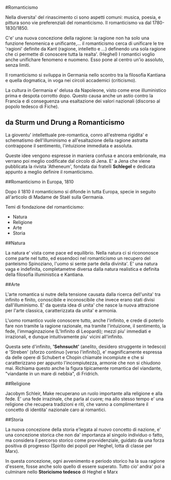 #Romanticismo

Nella diversita' del rinascimento ci sono aspetti comuni: musica, poesia, e
pittura sono vie preferenziali del romanticismo.  Il romanticismo va dal
1780-1830/1850.

C'e' una nuova concezione della ragione: la ragione non ha solo una funzione
fenomenica e unificante,...  il romanticismo cerca di unificare le tre 'ragioni'
definite da Kant (ragione, intelletto e ...) definendo una sola ragione che ci
permette di conoscere tutta la realta'. (Heghel) I romantici voglio anche
unifichare fenomeno e nuomeno.  Esso pone al centro un'io assoluto, senza
limiti.

Il romanticismo si sviluppa in Germania nello scontro tra la filosofia Kantiana
e quella dogmatica, in voga nei circoli accademici (criticismo).


La cultura in Germania e' delusa da Napoleone, visto come eroe illuministico
prima e despota corrotto dopo.  Questo causa anche un astio contro la Francia e
di conseguenza una esaltazione dei valori nazionali (discorso al popolo tedesco
di Fiche).

## da Sturm und Drung a Romanticismo

La gioventu' intellettuale pre-romantica, conro all'estrema rigidita' e
schematismo dell'illuminismo e all'esaltazione della ragione astratta
contrappone il sentimento, l'intuizione immediata e assoluta.

Queste idee vengono espresse in maniera confusa e ancora embrionale, ma verrano
poi meglio codificate dal circolo di Jena.  E' a Jena che viene pubblicata la
rivista 'Atheneum', fondata dai fratelli **Schlegel** e dedicata appunto a
meglio definire il romanticismo.

##Romanticismo in Europa, 1810

Dopo il 1810 il romanticismo si difonde in tutta Europa, specie in seguito
all'articolo di Madame de Staël sulla Germania.

Temi di fondazione del romanticismo:

- Natura
- Religione
- Arte
- Storia

##Natura

La natura e' vista come pace ed equilibrio.  Nella natura ci si ricononosce come
parte nel tutto, ed essendoci nel romanticismo un recupero del panteismo
Spinoziano, l'uomo si sente parte della divinita'. E' una natura vaga e
indefinita, completametne diversa dalla natura realistica e definita della
filosofia illuministica e Kantiana.

##Arte

L'arte romantica si nutre della tensione causata dalla ricerca dell'unita'
tra infinito e finito, conoscibile e inconoscibile che invece erano stati
divisi dall'illuminismo. E' da questa idea di unita' che nasce la nuova
attrazione per l'arte classica, caratterizzata da unita' e armonia.

L'uomo romantico vuole conoscere tutto, anche l'infinito, e crede di poterlo
fare non tramite la ragione razionale, ma tramite l'intuizione, il sentimento,
la fede, l'immaginzazione (L'Infinito di Leopardi); mezzi piu' immediati e
irrazionali, e dunque intuitivamente piu' vicini all'infinito.

Questa sete d'infinito, **'Sehnsucht'** (anelito, desidero struggente in tedesco)
e 'Streben' (sforzo continuo [verso l'infinito]), e' magnificamente espressa da
delle opere di Schubert e Chopin chiamate incompiute e che si caratterizzano per
appunto l'incompiutezza, armonie che non si chiudono mai. Richiama questo anche
la figura tipicamente romantica del viandante, "viandante in un mare di nebbia",
di Fridrich.

##Religione

Jacobym Schleir, Make recuperano un ruolo importante alla religione e alla fede.
E' una fede irrazinale, che parla al cuore; ma allo stesso tempo e' una
religione che recupera tradizioni e riti, che vanno a complimentare il concetto
di identita' nazionale caro ai romantici.

##Storia

La nuova concezione della storia e'legata al nuovo concetto di nazione, e' una
concezione storica che non da' importanza al singolo individuo o fatto, ma
considera il percorso storico come provvidenziale, guidato da una forza positiva
di progresso (Spirito dei popoli per Heghel, lotta di classe per Marx).

In questa concezione, ogni avvenimento e periodo storico ha la sua ragione
d'essere, fosse anche solo quello di essere superato. Tutto cio' andra' poi a
culminare nello **Storicismo tedesco** di Heghel e Marx	
